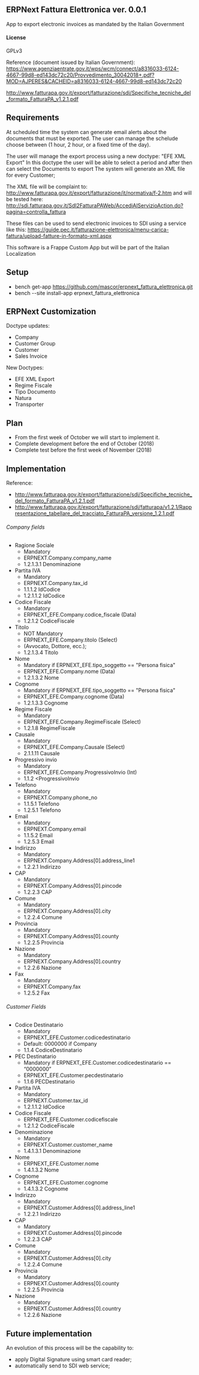 ## ERPNext Fattura Elettronica ver. 0.0.1

App to export electronic invoices as mandated by the Italian Government

#### License

GPLv3

Reference (document issued by Italian Government):
https://www.agenziaentrate.gov.it/wps/wcm/connect/a8316033-6124-4667-99d8-ed143dc72c20/Provvedimento_30042018+.pdf?MOD=AJPERES&CACHEID=a8316033-6124-4667-99d8-ed143dc72c20

http://www.fatturapa.gov.it/export/fatturazione/sdi/Specifiche_tecniche_del_formato_FatturaPA_v1.2.1.pdf

## Requirements

At scheduled time the system can generate email alerts about the documents that must be exported. The user can manage the schelude choose between (1 hour, 2 hour, or a fixed time of the day).

The user will manage the export process using a new doctype: "EFE XML Export"
In this doctype the user will be able to select a period and after then can select the Documents to export
The system will generate an XML file for every Customer;

The XML file will be complaint to:
http://www.fatturapa.gov.it/export/fatturazione/it/normativa/f-2.htm
and will be tested here:
http://sdi.fatturapa.gov.it/SdI2FatturaPAWeb/AccediAlServizioAction.do?pagina=controlla_fattura

These files can be used to send electronic invoices to SDI using a service like this:
https://guide.pec.it/fatturazione-elettronica/menu-carica-fattura/upload-fatture-in-formato-xml.aspx

This software is a Frappe Custom App but will be part of the Italian Localization

## Setup

- bench get-app https://github.com/mascor/erpnext_fattura_elettronica.git
- bench --site <SITENAME> install-app erpnext_fattura_elettronica

## ERPNext Customization

Doctype updates:
- Company
- Customer Group
- Customer
- Sales Invoice

New Doctypes:
- EFE XML Export
- Regime Fiscale
- Tipo Documento
- Natura
- Transporter

## Plan

- From the first week of October we will start to implement it.
- Complete development before the end of October (2018)
- Complete test before the first week of November (2018)

## Implementation

Reference: 
- http://www.fatturapa.gov.it/export/fatturazione/sdi/Specifiche_tecniche_del_formato_FatturaPA_v1.2.1.pdf
- http://www.fatturapa.gov.it/export/fatturazione/sdi/fatturapa/v1.2.1/Rappresentazione_tabellare_del_tracciato_FatturaPA_versione_1.2.1.pdf

###### Company fields
- Ragione Sociale
  - Mandatory
  - ERPNEXT.Company.company_name
  - 1.2.1.3.1 Denominazione
- Partita IVA
  - Mandatory
  - ERPNEXT.Company.tax_id
  - 1.1.1.2 IdCodice
  - 1.2.1.1.2 IdCodice
- Codice Fiscale
  - Mandatory
  - ERPNEXT_EFE.Company.codice_fiscale (Data)
  - 1.2.1.2 CodiceFiscale
- Titolo
  - NOT Mandatory
  - ERPNEXT_EFE.Company.titolo (Select)
  - (Avvocato, Dottore, ecc.);
  - 1.2.1.3.4 Titolo
- Nome
  - Mandatory if ERPNEXT_EFE.tipo_soggetto == "Persona fisica"
  - ERPNEXT_EFE.Company.nome (Data)
  - 1.2.1.3.2 Nome
- Cognome
  - Mandatory if ERPNEXT_EFE.tipo_soggetto == "Persona fisica"
  - ERPNEXT_EFE.Company.cognome (Data)
  - 1.2.1.3.3 Cognome
- Regime Fiscale
  - Mandatory
  - ERPNEXT_EFE.Company.RegimeFiscale (Select)
  - 1.2.1.8 RegimeFiscale
- Causale
  - Mandatory
  - ERPNEXT_EFE.Company.Causale (Select)
  - 2.1.1.11 Causale
- Progressivo invio
  - Mandatory
  - ERPNEXT_EFE.Company.ProgressivoInvio (Int)
  - 1.1.2 <ProgressivoInvio
- Telefono
  - Mandatory
  - ERPNEXT.Company.phone_no
  - 1.1.5.1 Telefono
  - 1.2.5.1 Telefono
- Email
  - Mandatory
  - ERPNEXT.Company.email
  - 1.1.5.2 Email
  - 1.2.5.3 Email
- Indirizzo
  - Mandatory
  - ERPNEXT.Company.Address[0].address_line1
  - 1.2.2.1 Indirizzo
- CAP
  - Mandatory
  - ERPNEXT.Company.Address[0].pincode
  - 1.2.2.3 CAP
- Comune
  - Mandatory
  - ERPNEXT.Company.Address[0].city
  - 1.2.2.4 Comune
- Provincia
  - Mandatory
  - ERPNEXT.Company.Address[0].county
  - 1.2.2.5 Provincia
- Nazione
  - Mandatory
  - ERPNEXT.Company.Address[0].country
  - 1.2.2.6 Nazione
- Fax
  - Mandatory
  - ERPNEXT.Company.fax
  - 1.2.5.2 Fax
  
###### Customer Fields

- Codice Destinatario
  - Mandatory
  - ERPNEXT_EFE.Customer.codicedestinatario
  - Default: 0000000 if Company
  - 1.1.4 CodiceDestinatario
- PEC Destinatario
  - Mandatory if ERPNEXT_EFE.Customer.codicedestinatario == “0000000”
  - ERPNEXT_EFE.Customer.pecdestinatario
  - 1.1.6 PECDestinatario
- Partita IVA
  - Mandatory
  - ERPNEXT.Customer.tax_id
  - 1.2.1.1.2 IdCodice
- Codice Fiscale
  - ERPNEXT_EFE.Customer.codicefiscale
  - 1.2.1.2 CodiceFiscale
- Denominazione
  - Mandatory
  - ERPNEXT.Customer.customer_name
  - 1.4.1.3.1 Denominazione
- Nome
  - ERPNEXT_EFE.Customer.nome
  - 1.4.1.3.2 Nome
- Cognome
  - ERPNEXT_EFE.Customer.cognome
  - 1.4.1.3.2 Cognome
- Indirizzo
  - Mandatory
  - ERPNEXT.Customer.Address[0].address_line1
  - 1.2.2.1 Indirizzo
- CAP
  - Mandatory
  - ERPNEXT.Customer.Address[0].pincode
  - 1.2.2.3 CAP
- Comune
  - Mandatory
  - ERPNEXT.Customer.Address[0].city
  - 1.2.2.4 Comune
- Provincia
  - Mandatory
  - ERPNEXT.Customer.Address[0].county
  - 1.2.2.5 Provincia
- Nazione
  - Mandatory
  - ERPNEXT.Customer.Address[0].country
  - 1.2.2.6 Nazione

## Future implementation

An evolution of this process will be the capability to:
- apply Digital Signature using smart card reader;
- automatically send to SDI web service;
